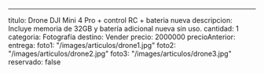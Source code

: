 ---
titulo: Drone DJI Mini 4 Pro + control RC + bateria nueva
descripcion: Incluye memoria de 32GB y batería adicional nueva sin uso.
cantidad: 1
categoria: Fotografía
destino: Vender
precio: 2000000
precioAnterior: 
entrega: 
foto1: "/images/articulos/drone1.jpg"
foto2: "/images/articulos/drone2.jpg"
foto3: "/images/articulos/drone3.jpg"
reservado: false
